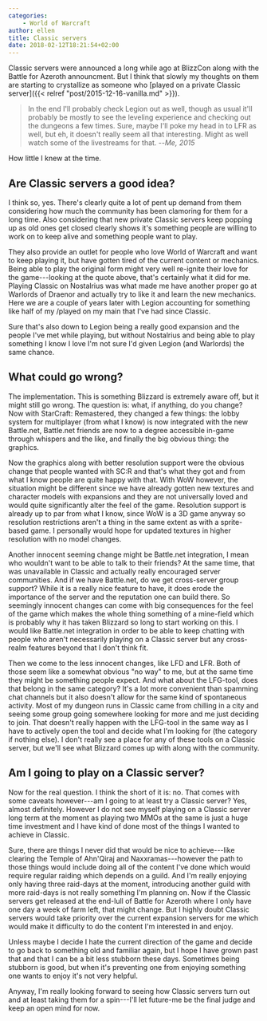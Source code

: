 ```yaml
---
categories:
    - World of Warcraft
author: ellen
title: Classic servers
date: 2018-02-12T18:21:54+02:00
---
```


Classic servers were announced a long while ago at BlizzCon along with the Battle for Azeroth announcment. But I think that slowly my thoughts on them are starting to crystallize as someone who [played on a private Classic server]({{< relref "post/2015-12-16-vanilla.md" >}}).

> In the end I'll probably check Legion out as well, though as usual it'll probably be mostly to see the leveling experience and checking out the dungeons a few times. Sure, maybe I'll poke my head in to LFR as well, but eh, it doesn't really seem all that interesting. Might as well watch some of the livestreams for that. --<cite>Me, 2015</cite>

How little I knew at the time.

## Are Classic servers a good idea?

I think so, yes. There's clearly quite a lot of pent up demand from them considering how much the community has been clamoring for them for a long time. Also considering that new private Classic servers keep popping up as old ones get closed clearly shows it's something people are willing to work on to keep alive and something people want to play. 

They also provide an outlet for people who love World of Warcraft and want to keep playing it, but have gotten tired of the current content or mechanics. Being able to play the original form might very well re-ignite their love for the game---looking at the quote above, that's certainly what it did for me. Playing Classic on Nostalrius was what made me have another proper go at Warlords of Draenor and actually try to like it and learn the new mechanics. Here we are a couple of years later with Legion accounting for something like half of my /played on my main that I've had since Classic.

Sure that's also down to Legion being a really good expansion and the people I've met while playing, but without Nostalrius and being able to play something I know I love I'm not sure I'd given Legion (and Warlords) the same chance.

## What could go wrong?

The implementation. This is something Blizzard is extremely aware off, but it might still go wrong. The question is: what, if anything, do you change? Now with StarCraft: Remastered, they changed a few things: the lobby system for multiplayer (from what I know) is now integrated with the new Battle.net, Battle.net friends are now to a degree accessible in-game through whispers and the like, and finally the big obvious thing: the graphics.

Now the graphics along with better resolution support were the obvious change that people wanted with SC:R and that's what they got and from what I know people are quite happy with that. With WoW however, the situation might be different since we have already gotten new textures and character models with expansions and they are not universally loved and would quite significantly alter the feel of the game. Resolution support is already up to par from what I know, since WoW is a 3D game anyway so resolution restrictions aren't a thing in the same extent as with a sprite-based game. I personally would hope for updated textures in higher resolution with no model changes.

Another innocent seeming change might be Battle.net integration, I mean who wouldn't want to be able to talk to their friends? At the same time, that was unavailable in Classic and actually really encouraged server communities. And if we have Battle.net, do we get cross-server group support? While it is a really nice feature to have, it does erode the importance of the server and the reputation one can build there. So seemingly innocent changes can come with big consequences for the feel of the game which makes the whole thing something of a mine-field which is probably why it has taken Blizzard so long to start working on this. I would like Battle.net integration in order to be able to keep chatting with people who aren't necessarily playing on a Classic server but any cross-realm features beyond that I don't think fit.

Then we come to the less innocent changes, like LFD and LFR. Both of those seem like a somewhat obvious "no way" to me, but at the same time they might be something people expect. And what about the LFG-tool, does that belong in the same category? It's a lot more convenient than spamming chat channels but it also doesn't allow for the same kind of spontaneous activity. Most of my dungeon runs in Classic came from chilling in a city and seeing some group going somewhere looking for more and me just deciding to join. That doesn't really happen with the LFG-tool in the same way as I have to actively open the tool and decide what I'm looking for (the category if nothing else). I don't really see a place for any of these tools on a Classic server, but we'll see what Blizzard comes up with along with the community.

## Am I going to play on a Classic server?

Now for the real question. I think the short of it is: no. That comes with some caveats however---am I going to at least try a Classic server? Yes, almost definitely. However I do not see myself playing on a Classic server long term at the moment as playing two MMOs at the same is just a huge time investment and I have kind of done most of the things I wanted to achieve in Classic.

Sure, there are things I never did that would be nice to achieve---like clearing the Temple of Ahn'Qiraj and Naxxramas---however the path to those things would include doing all of the content I've done which would require regular raiding which depends on a guild. And I'm really enjoying only having three raid-days at the moment, introducing another guild with more raid-days is not really something I'm planning on. Now if the Classic servers get released at the end-lull of Battle for Azeroth where I only have one day a week of farm left, that might change. But I highly doubt Classic servers would take priority over the current expansion servers for me which would make it difficulty to do the content I'm interested in and enjoy.

Unless maybe I decide I hate the current direction of the game and decide to go back to something old and familiar again, but I hope I have grown past that and that I can be a bit less stubborn these days. Sometimes being stubborn is good, but when it's preventing one from enjoying something one wants to enjoy it's not very helpful.

Anyway, I'm really looking forward to seeing how Classic servers turn out and at least taking them for a spin---I'll let future-me be the final judge and keep an open mind for now.